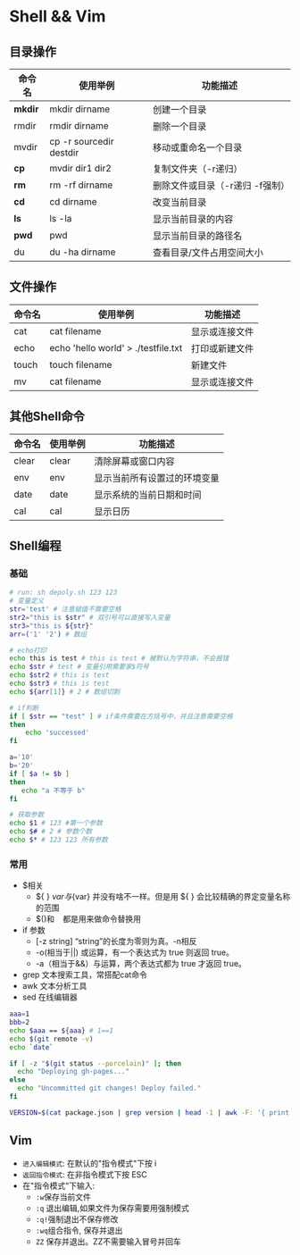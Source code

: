 # Shell && Vim

## 目录操作
| 命令名      | 使用举例   | 功能描述     |
| ---        |   ----    | ---        |
| **mkdir**      | mkdir dirname | 创建一个目录 |
| rmdir      | rmdir dirname | 删除一个目录 |
| mvdir      | cp -r sourcedir destdir | 移动或重命名一个目录 |
| **cp**      | mvdir dir1 dir2 | 复制文件夹（-r递归） |
| **rm**      | rm -rf dirname |  删除文件或目录（-r递归 -f强制）
| **cd**      | cd dirname | 改变当前目录 |
| **ls**      | ls -la | 显示当前目录的内容 |
| **pwd**      | pwd | 显示当前目录的路径名 |
| du      | du -ha dirname | 查看目录/文件占用空间大小 |

## 文件操作
| 命令名      | 使用举例   | 功能描述     |
| ---        |   ----    | ---        |
| cat      | cat filename | 显示或连接文件 |
| echo      | echo 'hello world' > ./testfile.txt | 打印或新建文件 |
| touch      | touch filename | 新建文件 |
| mv      | cat filename | 显示或连接文件 |

## 其他Shell命令
| 命令名      | 使用举例   | 功能描述     |
| ---        |   ----    | ---        |
| clear      | clear | 清除屏幕或窗口内容 |
| env      | env | 显示当前所有设置过的环境变量 |
| date      | date | 显示系统的当前日期和时间 |
| cal      | cal | 显示日历 |

## Shell编程

### 基础

``` bash
# run: sh depoly.sh 123 123
# 变量定义
str='test' # 注意赋值不需要空格
str2="this is $str" # 双引号可以直接写入变量
str3="this is ${str}"
arr=('1' '2') # 数组

# echo打印
echo this is test # this is test # 被默认为字符串，不会报错
echo $str # test # 变量引用需要家$符号
echo $str2 # this is test
echo $str3 # this is test
echo ${arr[1]} # 2 # 数组切割

# if判断
if [ $str == "test" ] # if条件需要在方括号中，并且注意需要空格
then
    echo 'successed'
fi

a='10'
b='20'
if [ $a != $b ]
then
   echo "a 不等于 b"
fi

# 获取参数
echo $1 # 123 #第一个参数
echo $# # 2 # 参数个数
echo $* # 123 123 所有参数
```

### 常用
* $相关
    * ${ } $var 与${var} 并没有啥不一样。但是用 ${ } 会比较精确的界定变量名称的范围
    * $()和 ` ` 都是用来做命令替换用
* if 参数
    * [-z string] “string”的长度为零则为真。-n相反
    * -o(相当于||)	或运算，有一个表达式为 true 则返回 true。
    * -a（相当于&&）与运算，两个表达式都为 true 才返回 true。
* grep 文本搜索工具，常搭配cat命令
* awk 文本分析工具
* sed 在线编辑器
``` bash
aaa=1
bbb=2
echo $aaa == ${aaa} # 1==1
echo $(git remote -v)
echo `date`

if [ -z "$(git status --porcelain)" ]; then
  echo "Deploying gh-pages..."
else
  echo "Uncommitted git changes! Deploy failed."
fi

VERSION=$(cat package.json | grep version | head -1 | awk -F: '{ print $2 }' | sed 's/[",]//g');
```

## Vim

* `进入编辑模式`: 在默认的"指令模式"下按 i
* `返回指令模式`: 在非指令模式下按 ESC
* 在"指令模式"下输入:
    * `:w`保存当前文件
    * `:q` 退出编辑,如果文件为保存需要用强制模式
    * `:q!`强制退出不保存修改
    * `:wq`组合指令, 保存并退出
    * `ZZ` 保存并退出。ZZ不需要输入冒号并回车
